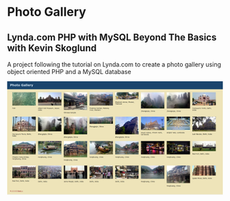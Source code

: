 # Photo Gallery
## Lynda.com PHP with MySQL Beyond The Basics with Kevin Skoglund

A project following the tutorial on Lynda.com to create a photo gallery using object oriented PHP and a MySQL database

![Screenshot](/Screenshots/photo-gallery.png "Screenshot")

